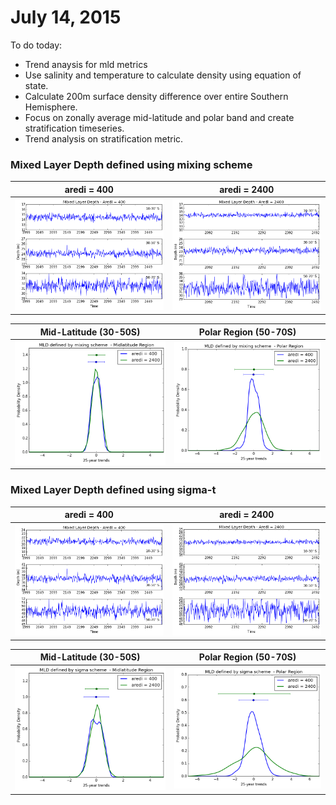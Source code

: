 # July 14, 2015

To do today: 
* Trend anaysis for mld metrics
* Use salinity and temperature to calculate density using equation of 
state. 
* Calculate 200m surface density difference over entire Southern 
Hemisphere. 
* Focus on zonally average mid-latitude and polar band and create 
stratification timeseries. 
* Trend analysis on stratification metric. 

### Mixed Layer Depth defined using mixing scheme
aredi = 400    |  aredi = 2400 
:-------------------------:|:-------------------------:
![](files/cntrl_mld_400_djf_timeseries_07082015.png)  |  ![](files/cntrl_mld_2400_djf_timeseries_07082015.png)

Mid-Latitude (30-50S)     |  Polar Region (50-70S)
:-------------------------:|:-------------------------:
![](files/cntrl_mld_mixing_midlatitude_pdf_07142015.png)  |  ![](files/cntrl_mld_mixing_polar_pdf_07142015.png)

### Mixed Layer Depth defined using sigma-t
aredi = 400    |  aredi = 2400
:-------------------------:|:-------------------------:
![](files/cntrl_mld_sigma_400_djf_timeseries_07132015.png)  |  ![](files/cntrl_mld_sigma_2400_djf_timeseries_07132015.png)

Mid-Latitude (30-50S)     |  Polar Region (50-70S)
:-------------------------:|:-------------------------:
![](files/cntrl_mld_sigma_midlatitude_pdf_07142015.png)  |  ![](files/cntrl_mld_sigma_polar_pdf_07142015.png)
